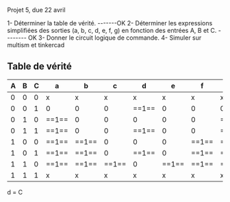 Projet 5, due 22 avril

1- Déterminer la table de vérité. -------OK
2- Déterminer les expressions simplifiées des sorties (a, b, c, d, e, f, g) en
fonction des entrées A, B et C. -------- OK
3- Donner le circuit logique de commande. 
4- Simuler sur multism et tinkercad

## Table de vérité

| A   | B   | C   | a     | b     | c     | d     | e     | f     | g     |
| --- | --- | --- | ----- | ----- | ----- | ----- | ----- | ----- | ----- |
| 0   | 0   | 0   | x     | x     | x     | x     | x     | x     | x     |
| 0   | 0   | 1   | 0     | 0     | 0     | ==1== | 0     | 0     | 0     |
| 0   | 1   | 0   | ==1== | 0     | 0     | 0     | 0     | 0     | ==1== |
| 0   | 1   | 1   | ==1== | 0     | 0     | ==1== | 0     | 0     | ==1== |
| 1   | 0   | 0   | ==1== | ==1== | 0     | 0     | 0     | ==1== | ==1== |
| 1   | 0   | 1   | ==1== | ==1== | 0     | ==1== | 0     | ==1== | ==1== |
| 1   | 1   | 0   | ==1== | ==1== | ==1== | 0     | ==1== | ==1== | ==1== |
| 1   | 1   | 1   | x     | x     | x     | x     | x     | x     | x     |

d = C

